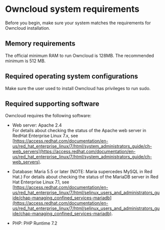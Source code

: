 # Owncloud system requirements

Before you begin, make sure your system matches the requirements for Owncloud installation.

## Memory requirements

The official minimum RAM to run Owncloud is 128MB.  The recommended minimum is 512 MB.

## Required operating system configurations

Make sure the user used to install Owncloud has privileges to run sudo.

## Required supporting software
Owncloud requires the following software:

* Web server:  Apache 2.4  
For details about checking the status of the Apache web server in RedHat Enterprise Linux 7.x, see [https://access.redhat.com/documentation/en-us/red_hat_enterprise_linux/7/html/system_administrators_guide/ch-web_servers](https://access.redhat.com/documentation/en-us/red_hat_enterprise_linux/7/html/system_administrators_guide/ch-web_servers).

* Database:  Maria 5.5 or later  (NOTE:  Maria supercedes MySQL in Red Hat.)
For details about checking the status of the MariaDB server in Red Hat Enterprise Linux 7.1, see [https://access.redhat.com/documentation/en-us/red_hat_enterprise_linux/7/html/selinux_users_and_administrators_guide/chap-managing_confined_services-mariadb](https://access.redhat.com/documentation/en-us/red_hat_enterprise_linux/7/html/selinux_users_and_administrators_guide/chap-managing_confined_services-mariadb).

* PHP:  PHP Runtime 7.2
